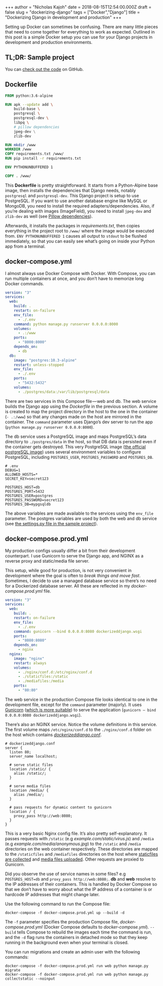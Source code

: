 +++
author = "Nicholas Kajoh"
date = 2018-08-15T12:54:00.000Z
draft = false
slug = "dockerizing-django"
tags = ["Docker","Django"]
title = "Dockerizing Django in development and production"
+++


Setting up Docker can sometimes be confusing. There are many little pieces that need to come together for everything to work as expected. Outlined in this post is a simple Docker setup you can use for your Django projects in development and production environments.

TL;DR: Sample project
---------------------

You can [check out the code](https://github.com/nicholaskajoh/dockerized-django) on GitHub.

Dockerfile
----------

```dockerfile
FROM python:3.6-alpine

RUN apk --update add \
    build-base \
    postgresql \
    postgresql-dev \
    libpq \
    # pillow dependencies
    jpeg-dev \
    zlib-dev

RUN mkdir /www
WORKDIR /www
COPY requirements.txt /www/
RUN pip install -r requirements.txt

ENV PYTHONUNBUFFERED 1

COPY . /www/
``` 

This **Dockerfile** is pretty straightforward. It starts from a Python-Alpine base image, then installs the dependencies that Django needs, notably `postgresql` and `postgresql-dev`. This Django project is setup to use PostgreSQL. If you want to use another database engine like MySQL or MongoDB, you need to install the required adapters/dependencies. Also, if you’re dealing with images (ImageField), you need to install `jpeg-dev` and `zlib-dev` as well (see [Pillow dependencies](https://pillow.readthedocs.io/en/latest/installation.html#building-from-source)).

Afterwards, it installs the packages in _requirements.txt_, then copies everything in the project root to `/www/` where the image would be executed from. `ENV PYTHONUNBUFFERED 1` causes all output to `stdout` to be flushed immediately, so that you can easily see what’s going on inside your Python app from a terminal.

docker-compose.yml
------------------

I almost always use Docker Compose with Docker. With Compose, you can run multiple containers at once, and you don’t have to memorize long Docker commands.

```yaml
version: "3"
services:
  web:
    build: .
    restart: on-failure
    env_file:
      - ./.env
    command: python manage.py runserver 0.0.0.0:8000
    volumes:
      - .:/www
    ports:
      - "8000:8000"
    depends_on:
      - db
  db:
    image: "postgres:10.3-alpine"
    restart: unless-stopped
    env_file:
      - ./.env
    ports:
      - "5432:5432"
    volumes:
      - ./postgres/data:/var/lib/postgresql/data
```

There are two services in this Compose file — web and db. The web service builds the Django app using the _Dockerfile_ in the previous section. A volume is created to map the project directory in the host to the one in the container (`- .:/www`) so that any changes made on the host are mirrored in the container. The `command` parameter uses Django’s dev server to run the app (`python manage.py runserver 0.0.0.0:8000`).

The db service uses a PostgreSQL image and maps PostgreSQL’s data directory to `./postgres/data` in the host, so that DB data is persisted even if the container gets destroyed. This very PostgreSQL image ([the official postgreSQL image](https://hub.docker.com/_/postgres/)) uses several environment variables to configure PostgreSQL, including `POSTGRES_USER`, `POSTGRES_PASSWORD` and `POSTGRES_DB`.

```
# .env
DEBUG=1
ALLOWED_HOSTS=*
SECRET_KEY=secret123

POSTGRES_HOST=db
POSTGRES_PORT=5432
POSTGRES_USER=postgres
POSTGRES_PASSWORD=secret123
POSTGRES_DB=mypgsqldb
```

The above variables are made available to the services using the `env_file` parameter. The postgres variables are used by both the web and db service (see [the settings.py file in the sample project](https://github.com/nicholaskajoh/dockerized-django/blob/24c452851f3e01e41cbf146c88a7976f089b53fd/dockerizeddjango/settings.py#L56)).

docker-compose.prod.yml
-----------------------

My production configs usually differ a bit from their development counterpart. I use Gunicorn to serve the Django app, and NGINX as a reverse proxy and static/media file server.

This setup, while good for production, is not very convenient in development where the goal is often to _break things and move fast_. Sometimes, I decide to use a managed database service so there’s no need for a Dockerized database server. All these are reflected in my _docker-compose.prod.yml_ file.

```yaml
version: "3"
services:
  web:
    build: .
    restart: on-failure
    env_file:
      - ./.env
    command: gunicorn --bind 0.0.0.0:8080 dockerizeddjango.wsgi
    ports:
      - "8080:8080"
    depends_on:
      - nginx
  nginx:
    image: "nginx"
    restart: always
    volumes:
      - ./nginx/conf.d:/etc/nginx/conf.d
      - ./staticfiles:/static
      - ./mediafiles:/media
    ports:
      - "80:80"
``` 

The web service in the production Compose file looks identical to one in the development file, except for the `command` parameter (majorly). It uses [Gunicorn](http://gunicorn.org) ([which is more suitable](https://docs.djangoproject.com/en/dev/ref/django-admin/#runserver)) to serve the application (`gunicorn — bind 0.0.0.0:8080 dockerizeddjango.wsgi`).

There’s also an NGINX service. Notice the volume definitions in this service. The first volume maps `/etc/nginx/conf.d` to the `./nginx/conf.d` folder on the host which contains [_dockerizeddjango.conf_](https://github.com/nicholaskajoh/dockerized-django/blob/master/nginx/conf.d/dockerizeddjango.conf).

```nginx
# dockerizeddjango.conf
server {
  listen 80;
  server_name localhost;

  # serve static files
  location /static/ {
    alias /static/;
  }

  # serve media files
  location /media/ {
    alias /media/;
  }

  # pass requests for dynamic content to gunicorn
  location / {
    proxy_pass http://web:8080;
  }
}
```

This is a very basic Nginx config file. It’s also pretty self-explanatory. It passes requests with `/static` (e.g _example.com/static/virus.js_) and `/media` (e.g _example.com/media/anonymous.jpg_) to the `/static` and `/media` directories on the web container respectively. These directories are mapped to the `/staticfiles` and `/mediafiles` directories on the host where [staticfiles are collected](https://github.com/nicholaskajoh/dockerized-django/blob/24c452851f3e01e41cbf146c88a7976f089b53fd/dockerizeddjango/settings.py#L98) and [media files uploaded](https://github.com/nicholaskajoh/dockerized-django/blob/24c452851f3e01e41cbf146c88a7976f089b53fd/dockerizeddjango/settings.py#L104). Other requests are proxied to Gunicorn.

Did you observe the use of service names in some files? e.g `POSTGRES_HOST=db` and `proxy_pass http://web:8080;`. **db** and **web** resolve to the IP addresses of their containers. This is handled by Docker Compose so that we don’t have to worry about what the IP address of a container is or hardcode IP addresses that might change later.

Use the following command to run the Compose file:

```shell
docker-compose -f docker-compose.prod.yml up --build -d
```

The `-f` parameter specifies the production Compose file, _docker-compose.prod.yml_ (Docker Compose defaults to _docker-compose.yml_). `--build` tells Compose to rebuild the images each time the command is run, and the `-d` flag runs the containers in detached mode so that they keep running in the background even when your terminal is closed.

You can run migrations and create an admin user with the following commands:

```shell
docker-compose -f docker-compose.prod.yml run web python manage.py migrate
docker-compose -f docker-compose.prod.yml run web python manage.py collectstatic --noinput
```
